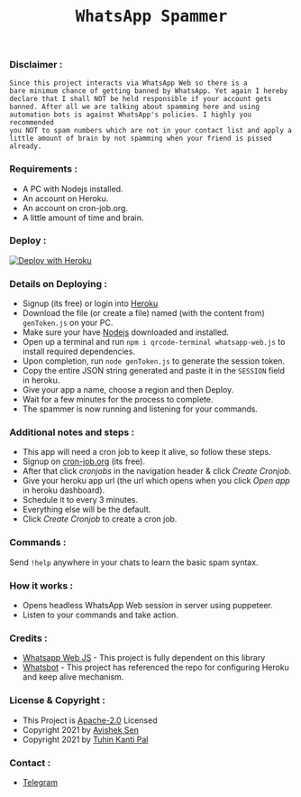 <h1 align="center"><tt>WhatsApp Spammer</tt></h1><br>

### Disclaimer :
<code>Since this project interacts via WhatsApp Web so there is a bare minimum 
chance of getting banned by WhatsApp. Yet again I hereby declare that I shall 
NOT be held responsible if your account gets banned. After all we are talking 
about spamming here and using automation bots is against WhatsApp's policies. 
I highly you recommended you NOT to spam numbers which are not in your contact 
list and apply a little amount of brain by not spamming when your friend is pissed already.</code><br>

### Requirements :
- A PC with Nodejs installed.
- An account on Heroku.
- An account on cron-job.org.
- A little amount of time and brain.

### Deploy :
[![Deploy with Heroku](https://www.herokucdn.com/deploy/button.svg "Deploy with Heroku")](https://heroku.com/deploy?template=https://github.com/x0rzavi/whatsapp-spammer "Deploy with Heroku")<br>

### Details on Deploying :
- Signup (its free) or login into [Heroku](https://www.heroku.com/ "Heroku")
- Download the file (or create a file) named (with the content from) ```genToken.js``` on your PC.
- Make sure your have [Nodejs](https://nodejs.org/ "Nodejs") downloaded and installed.
- Open up a terminal and run ```npm i qrcode-terminal whatsapp-web.js``` to install required dependencies.
- Upon completion, run ```node genToken.js``` to generate the session token.
- Copy the entire JSON string generated and paste it in the ```SESSION``` field in heroku.
- Give your app a name, choose a region and then Deploy.
- Wait for a few minutes for the process to complete.
- The spammer is now running and listening for your commands.<br>

### Additional notes and steps :
- This app will need a cron job to keep it alive, so follow these steps.
- Signup on [cron-job.org](https://cron-job.org "cron-job.org") (its free).
- After that click *cronjobs* in the navigation header & click *Create Cronjob*.
- Give your heroku app url (the url which opens when you click *Open app* in heroku dashboard).
- Schedule it to every 3 minutes.
- Everything else will be the default.
- Click *Create Cronjob* to create a cron job.<br>

### Commands :
Send <code>!help</code> anywhere in your chats to learn the basic spam syntax.<br>

### How it works :
- Opens headless WhatsApp Web session in server using puppeteer.
- Listen to your commands and take action.<br>

### Credits :
- [Whatsapp Web JS](https://github.com/pedroslopez/whatsapp-web.js/ "Whatsapp Web JS") - This project is fully dependent on this library
- [Whatsbot](https://github.com/TheWhatsBot/WhatsBot/ "Whatsbot") - This project has referenced the repo for configuring Heroku and keep alive mechanism.<br>

### License & Copyright :
- This Project is [Apache-2.0](https://github.com/TheWhatsBot/WhatsBot/blob/main/LICENSE) Licensed
- Copyright 2021 by [Avishek Sen](https://github.com/x0rzavi)
- Copyright 2021 by [Tuhin Kanti Pal](https://github.com/cachecleanerjeet)<br>

### Contact :
- [Telegram](https://telegram.dog/mishizu)
